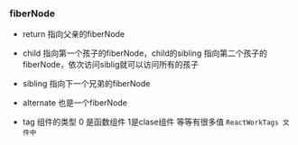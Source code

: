 ### fiberNode


+ return  指向父亲的fiberNode
+ child 指向第一个孩子的fiberNode，child的sibling 指向第二个孩子的fiberNode，依次访问siblig就可以访问所有的孩子
+ sibling 指向下一个兄弟的fiberNode

+ alternate 也是一个fiberNode  
+ tag  组件的类型  0 是函数组件  1是clase组件 等等有很多值 `ReactWorkTags 文件中`